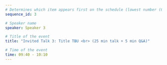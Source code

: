 ```yaml
---
# Determines which item appears first on the schedule (lowest number (0) appears first)
sequence_id: 3

# Speaker name
speaker: Speaker 3

# Title of the event
title: "Invited Talk 3: Title TBU <br> (25 min talk + 5 min Q&A)"

# Time of the event
time: 09:40 - 10:10
---
```

